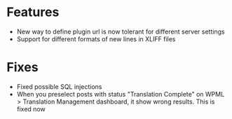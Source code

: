 # Features
* New way to define plugin url is now tolerant for different server settings
* Support for different formats of new lines in XLIFF files

# Fixes
* Fixed possible SQL injections
* When you preselect posts with status "Translation Complete" on WPML > Translation Management dashboard, it show wrong results. This is fixed now
